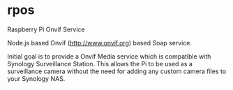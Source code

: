 # rpos
Raspberry Pi Onvif Service

Node.js based Onvif (http://www.onvif.org) based Soap service.

Initial goal is to provide a Onvif Media service which is compatible with Synology Surveillance Station.
This allows the Pi to be used as a surveillance camera without the need for adding any custom camera files to your Synology NAS.
